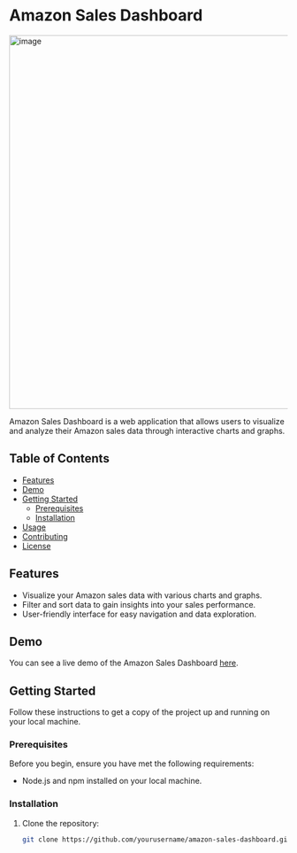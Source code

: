 # Amazon Sales Dashboard

<img width="675" alt="image" src="https://github.com/komalgawri/Amazon-Sales-Dashboard/assets/130573785/31073636-3a76-417c-b8d4-b98461fdea4e">


Amazon Sales Dashboard is a web application that allows users to visualize and analyze their Amazon sales data through interactive charts and graphs.

## Table of Contents

- [Features](#features)
- [Demo](#demo)
- [Getting Started](#getting-started)
  - [Prerequisites](#prerequisites)
  - [Installation](#installation)
- [Usage](#usage)
- [Contributing](#contributing)
- [License](#license)

## Features

- Visualize your Amazon sales data with various charts and graphs.
- Filter and sort data to gain insights into your sales performance.
- User-friendly interface for easy navigation and data exploration.

## Demo

You can see a live demo of the Amazon Sales Dashboard [here](https://your-demo-link.com).

## Getting Started

Follow these instructions to get a copy of the project up and running on your local machine.

### Prerequisites

Before you begin, ensure you have met the following requirements:

- Node.js and npm installed on your local machine.

### Installation

1. Clone the repository:

   ```bash
   git clone https://github.com/yourusername/amazon-sales-dashboard.git
